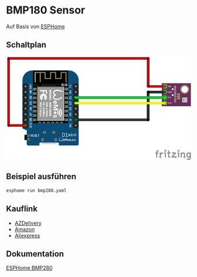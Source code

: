 # BMP180 Sensor
Auf Basis von [ESPHome](https://esphome.io/)

## Schaltplan
![BMP280 Schaltplan](fritzing/bmp280_Steckplatine.png)

## Beispiel ausführen
```bash
esphome run bmp280.yaml
```
## Kauflink
 * [AZDelivery](https://www.azdelivery.de/products/azdelivery-bmp280-barometrischer-sensor-luftdruck-modul-fur-arduino-und-raspberry-pi)
 * [Amazon](https://www.amazon.de/AZDelivery-GY-BMP280-Barometrischer-Sensor-Luftdruckmessung/dp/B07FS3QQFH)
 * [Aliexpress](https://de.aliexpress.com/item/32228095913.html)


## Dokumentation
[ESPHome BMP280](https://esphome.io/components/sensor/bmp280.html)